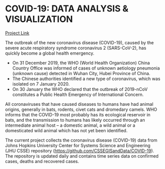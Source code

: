 # COVID-19: DATA ANALYSIS & VISUALIZATION

<a href="https://github.com/bdetanico/COVID-19-Data-Analysis-Visualization/raw/master/Project_COVID-19.html">Project Link</a>

The outbreak of the new coronavirus disease (COVID-19), caused by the severe acute respiratory syndrome coronavirus 2 (SARS-CoV-2), has quickly become a global health emergency.

- On 31 December 2019, the WHO (World Health Organization) China Country Office was informed of cases of unknown aetiology pneumonia (unknown cause) detected in Wuhan City, Hubei Province of China.
- The Chinese authorities identified a new type of coronavirus, which was isolated on 7 January 2020.
- On 30 January the WHO declared that the outbreak of 2019-nCoV constitutes a Public Health Emergency of International Concern.

All coronaviruses that have caused diseases to humans have had animal origins, generally in bats, rodents, civet cats and dromedary camels. WHO informs that the COVID-19 most probably has its ecological reservoir in bats, and the transmission to humans has likely occurred through an intermediate animal host – a domestic animal, a wild animal or a domesticated wild animal which has not yet been identified.

The current project collects the coronavirus disease (COVID-19) data from Johns Hopkins University Center for Systems Science and Engineering (JHU CSSE) repository (https://github.com/CSSEGISandData/COVID-19). The repository is updated daily and contains time series data on confirmed cases, deaths and recovered cases.
